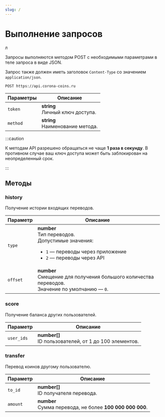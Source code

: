 ```yaml
---
slug: /
---
```


# Выполнение запросов
л

<!-- Для выполнения запросов к **API** необходимо отправить **POST-запрос** на https://api.corona-coins.ru, передав необходимые параметры: -->

Запросы выполняются методом POST с необходимыми параметрами в теле запроса в виде JSON.

Запрос также должен иметь заголовок `Content-Type` со значением `application/json`.

```
POST https://api.corona-coins.ru
```

| Параметры | Описание |
| --------- | -------- |
| `token`   | **string**<br/>Личный ключ доступа. |
| `method`  | **string**<br/>Наименование метода. |

:::caution

К методам API разрешено обращаться не чаще **1 раза в секунду**.
В противном случае ваш ключ доступа может быть заблокирован на неопределенный срок.

:::

## Методы

### history

Получение истории входящих переводов.

| Параметр   | Описание |
|------------|----------|
| `type`     | **number**<br/>Тип переводов.<br/>Допустимые значения: <ul><li>`1` — переводы через приложение</li><li>`2` — переводы через API</li></ul> |
| `offset`   | **number**<br/>Смещение для получения большого количества переводов.<br/>Значение по умолчанию — `0`. |

### score

Получение баланса других пользователей.

| Параметр   | Описание                                                  |
| ---------- | --------------------------------------------------------- |
| `user_ids` | **number[]**<br/>ID пользователей, от 1 до 100 элементов. |

### transfer

Перевод коинов другому пользователю.

| Параметр | Описание                                                     |
| -------- | ------------------------------------------------------------ |
| `to_id`  | **number[]**<br/>ID получателя перевода.                     |
| `amount` | **number**<br/>Сумма перевода, не более **100 000 000 000**. |
